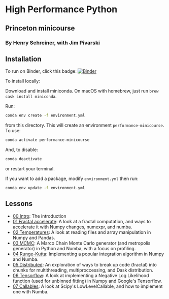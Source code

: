 # High Performance Python
## Princeton minicourse
### By Henry Schreiner, with Jim Pivarski

## Installation

To run on Binder, click this badge: [![Binder](https://mybinder.org/badge.svg)](https://mybinder.org/v2/gh/henryiii/python-performance-minicourse/master?urlpath=lab)

To install locally:

Download and install miniconda. On macOS with homebrew, just run `brew cask install miniconda`.

Run:

```bash
conda env create -f environment.yml
```

from this directory. This will create an environment `performance-minicourse`. To use:

```bash
conda activate performance-minicourse
```

And, to disable:

```bash
conda deactivate
```

or restart your terminal.


If you want to add a package, modify `environment.yml` then run:

```bash
conda env update -f environment.yml
```


## Lessons

* [00 Intro](./00_intro.ipynb): The introduction
* [01 Fractal accelerate](./01_fractal_accelerate.ipynb): A look at a fractal computation, and ways to accelerate it with Numpy changes, numexpr, and numba.
* [02 Temperatures](./02_temperatures.ipynb): A look at reading files and array manipulation in Numpy and Pandas.
* [03 MCMC](./03_mcmc.ipynb): A Marco Chain Monte Carlo generator (and metropolis generator) in Python and Numba, with a focus on profiling.
* [04 Runge-Kutta](./04_runge_kutta.ipynb): Implementing a popular integration algorithm in Numpy and Numba.
* [05 Distributed](./05_distributed.ipynb): An exploration of ways to break up code (fractal) into chunks for multithreading, multiproccessing, and Dask distribution.
* [06 Tensorflow](./06_tensorflow.ipynb): A look at implementing a Negative Log Likelihood function (used for unbinned fitting) in Numpy and Google's Tensorflow.
* [07 Callables](./07_callables.ipynb): A look at Scipy's LowLevelCallable, and how to implement one with Numba.